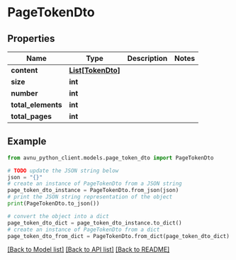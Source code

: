 # PageTokenDto


## Properties

Name | Type | Description | Notes
------------ | ------------- | ------------- | -------------
**content** | [**List[TokenDto]**](TokenDto.md) |  | 
**size** | **int** |  | 
**number** | **int** |  | 
**total_elements** | **int** |  | 
**total_pages** | **int** |  | 

## Example

```python
from avnu_python_client.models.page_token_dto import PageTokenDto

# TODO update the JSON string below
json = "{}"
# create an instance of PageTokenDto from a JSON string
page_token_dto_instance = PageTokenDto.from_json(json)
# print the JSON string representation of the object
print(PageTokenDto.to_json())

# convert the object into a dict
page_token_dto_dict = page_token_dto_instance.to_dict()
# create an instance of PageTokenDto from a dict
page_token_dto_from_dict = PageTokenDto.from_dict(page_token_dto_dict)
```
[[Back to Model list]](../README.md#documentation-for-models) [[Back to API list]](../README.md#documentation-for-api-endpoints) [[Back to README]](../README.md)


